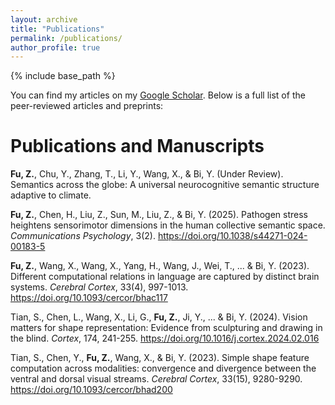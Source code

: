 ```yaml
---
layout: archive
title: "Publications"
permalink: /publications/
author_profile: true
---
```


{% include base_path %}

You can find my articles on my [Google Scholar](https://scholar.google.com/citations?user=7y6C1VYAAAAJ&hl=en). Below is a full list of the peer-reviewed articles and preprints:

Publications and Manuscripts
======

**Fu, Z.**, Chu, Y., Zhang, T., Li, Y., Wang, X., & Bi, Y. (Under Review). Semantics across the globe: A universal neurocognitive semantic structure adaptive to climate.  

**Fu, Z.**, Chen, H., Liu, Z., Sun, M., Liu, Z., & Bi, Y. (2025). Pathogen stress heightens sensorimotor dimensions in the human collective semantic space. *Communications Psychology*, 3(2). https://doi.org/10.1038/s44271-024-00183-5

**Fu, Z.**, Wang, X., Wang, X., Yang, H., Wang, J., Wei, T., ... & Bi, Y. (2023). Different computational relations in language are captured by distinct brain systems. *Cerebral Cortex*, 33(4), 997-1013. https://doi.org/10.1093/cercor/bhac117

Tian, S., Chen, L., Wang, X., Li, G., **Fu, Z.**, Ji, Y., ... & Bi, Y. (2024). Vision matters for shape representation: Evidence from sculpturing and drawing in the blind. *Cortex*, 174, 241-255. https://doi.org/10.1016/j.cortex.2024.02.016

Tian, S., Chen, Y., **Fu, Z.**, Wang, X., & Bi, Y. (2023). Simple shape feature computation across modalities: convergence and divergence between the ventral and dorsal visual streams. *Cerebral Cortex*, 33(15), 9280-9290. https://doi.org/10.1093/cercor/bhad200

